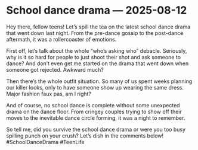 # School dance drama — 2025-08-12

Hey there, fellow teens! Let’s spill the tea on the latest school dance drama that went down last night. From the pre-dance gossip to the post-dance aftermath, it was a rollercoaster of emotions.

First off, let’s talk about the whole “who’s asking who” debacle. Seriously, why is it so hard for people to just shoot their shot and ask someone to dance? And don’t even get me started on the drama that went down when someone got rejected. Awkward much?

Then there’s the whole outfit situation. So many of us spent weeks planning our killer looks, only to have someone show up wearing the same dress. Major fashion faux pas, am I right?

And of course, no school dance is complete without some unexpected drama on the dance floor. From cringey couples trying to show off their moves to the inevitable dance circle forming, it was a night to remember.

So tell me, did you survive the school dance drama or were you too busy spilling punch on your crush? Let’s dish in the comments below! #SchoolDanceDrama #TeenLife